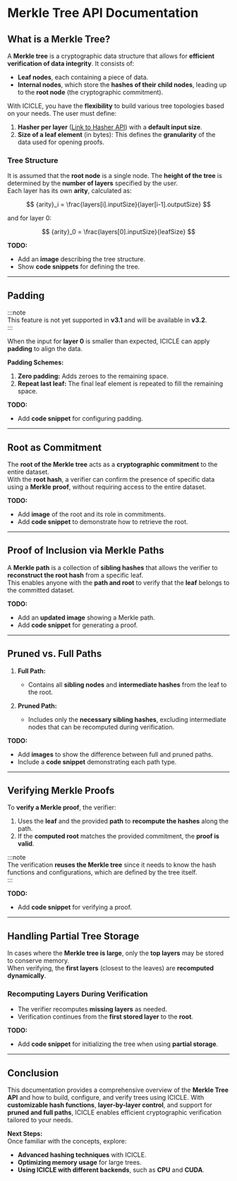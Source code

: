 
# Merkle Tree API Documentation

## What is a Merkle Tree?

A **Merkle tree** is a cryptographic data structure that allows for **efficient verification of data integrity**. It consists of:
- **Leaf nodes**, each containing a piece of data.
- **Internal nodes**, which store the **hashes of their child nodes**, leading up to the **root node** (the cryptographic commitment).

With ICICLE, you have the **flexibility** to build various tree topologies based on your needs. The user must define:

1. **Hasher per layer** ([Link to Hasher API](./hash.md)) with a **default input size**.
2. **Size of a leaf element** (in bytes): This defines the **granularity** of the data used for opening proofs.

### Tree Structure

It is assumed that the **root node** is a single node. The **height of the tree** is determined by the **number of layers** specified by the user.  
Each layer has its own **arity**, calculated as:

$$
{arity}_i = \frac{layers[i].inputSize}{layer[i-1].outputSize}
$$

and for layer 0:

$$
{arity}_0 = \frac{layers[0].inputSize}{leafSize}
$$



**TODO:**  
- Add an **image** describing the tree structure.  
- Show **code snippets** for defining the tree.

---

## Padding

:::note  
This feature is not yet supported in **v3.1** and will be available in **v3.2**.  
:::

When the input for **layer 0** is smaller than expected, ICICLE can apply **padding** to align the data.

**Padding Schemes:**
1. **Zero padding:** Adds zeroes to the remaining space.
2. **Repeat last leaf:** The final leaf element is repeated to fill the remaining space.

**TODO:**  
- Add **code snippet** for configuring padding.

---

## Root as Commitment

The **root of the Merkle tree** acts as a **cryptographic commitment** to the entire dataset.  
With the **root hash**, a verifier can confirm the presence of specific data using a **Merkle proof**, without requiring access to the entire dataset.

**TODO:**  
- Add **image** of the root and its role in commitments.  
- Add **code snippet** to demonstrate how to retrieve the root.

---

## Proof of Inclusion via Merkle Paths

A **Merkle path** is a collection of **sibling hashes** that allows the verifier to **reconstruct the root hash** from a specific leaf.  
This enables anyone with the **path and root** to verify that the **leaf** belongs to the committed dataset.

**TODO:**  
- Add an **updated image** showing a Merkle path.  
- Add **code snippet** for generating a proof.

---

## Pruned vs. Full Paths

1. **Full Path:**  
   - Contains all **sibling nodes** and **intermediate hashes** from the leaf to the root.

2. **Pruned Path:**  
   - Includes only the **necessary sibling hashes**, excluding intermediate nodes that can be recomputed during verification.

**TODO:**  
- Add **images** to show the difference between full and pruned paths.  
- Include a **code snippet** demonstrating each path type.

---

## Verifying Merkle Proofs

To **verify a Merkle proof**, the verifier:

1. Uses the **leaf** and the provided **path** to **recompute the hashes** along the path.
2. If the **computed root** matches the provided commitment, the **proof is valid**.

:::note  
The verification **reuses the Merkle tree** since it needs to know the hash functions and configurations, which are defined by the tree itself.  
:::

**TODO:**  
- Add **code snippet** for verifying a proof.

---

## Handling Partial Tree Storage

In cases where the **Merkle tree is large**, only the **top layers** may be stored to conserve memory.  
When verifying, the **first layers** (closest to the leaves) are **recomputed dynamically**.

### Recomputing Layers During Verification

- The verifier recomputes **missing layers** as needed.
- Verification continues from the **first stored layer** to the **root**.

**TODO:**  
- Add **code snippet** for initializing the tree when using **partial storage**.

---

## Conclusion

This documentation provides a comprehensive overview of the **Merkle Tree API** and how to build, configure, and verify trees using ICICLE. With **customizable hash functions**, **layer-by-layer control**, and support for **pruned and full paths**, ICICLE enables efficient cryptographic verification tailored to your needs.

**Next Steps:**  
Once familiar with the concepts, explore:
- **Advanced hashing techniques** with ICICLE.
- **Optimizing memory usage** for large trees.
- **Using ICICLE with different backends**, such as **CPU** and **CUDA**.
